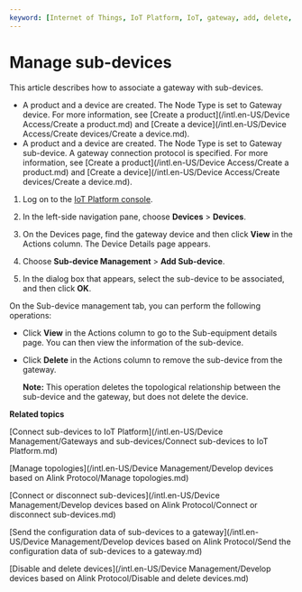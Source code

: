 ```yaml
---
keyword: [Internet of Things, IoT Platform, IoT, gateway, add, delete, sub-device, topological relationship]
---
```


# Manage sub-devices

This article describes how to associate a gateway with sub-devices.

-   A product and a device are created. The Node Type is set to Gateway device. For more information, see [Create a product](/intl.en-US/Device Access/Create a product.md) and [Create a device](/intl.en-US/Device Access/Create devices/Create a device.md).
-   A product and a device are created. The Node Type is set to Gateway sub-device. A gateway connection protocol is specified. For more information, see [Create a product](/intl.en-US/Device Access/Create a product.md) and [Create a device](/intl.en-US/Device Access/Create devices/Create a device.md).

1.  Log on to the [IoT Platform console](https://iot.console.aliyun.com).

2.  In the left-side navigation pane, choose **Devices** \> **Devices**.

3.  On the Devices page, find the gateway device and then click **View** in the Actions column. The Device Details page appears.

4.  Choose **Sub-device Management** \> **Add Sub-device**.

5.  In the dialog box that appears, select the sub-device to be associated, and then click **OK**.


On the Sub-device management tab, you can perform the following operations:

-   Click **View** in the Actions column to go to the Sub-equipment details page. You can then view the information of the sub-device.
-   Click **Delete** in the Actions column to remove the sub-device from the gateway.

    **Note:** This operation deletes the topological relationship between the sub-device and the gateway, but does not delete the device.


**Related topics**  


[Connect sub-devices to IoT Platform](/intl.en-US/Device Management/Gateways and sub-devices/Connect sub-devices to IoT Platform.md)

[Manage topologies](/intl.en-US/Device Management/Develop devices based on Alink Protocol/Manage topologies.md)

[Connect or disconnect sub-devices](/intl.en-US/Device Management/Develop devices based on Alink Protocol/Connect or disconnect sub-devices.md)

[Send the configuration data of sub-devices to a gateway](/intl.en-US/Device Management/Develop devices based on Alink Protocol/Send the configuration data of sub-devices to a gateway.md)

[Disable and delete devices](/intl.en-US/Device Management/Develop devices based on Alink Protocol/Disable and delete devices.md)

